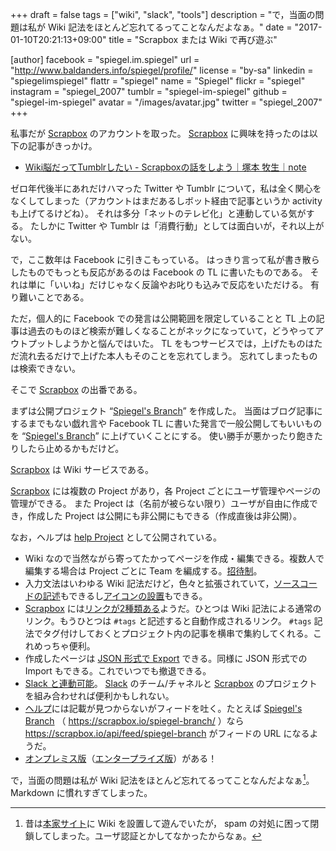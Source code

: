 +++
draft = false
tags = ["wiki", "slack", "tools"]
description = "で，当面の問題は私が Wiki 記法をほとんど忘れてるってことなんだよなぁ。"
date = "2017-01-10T20:21:13+09:00"
title = "Scrapbox または Wiki で再び遊ぶ"

[author]
  facebook = "spiegel.im.spiegel"
  url = "http://www.baldanders.info/spiegel/profile/"
  license = "by-sa"
  linkedin = "spiegelimspiegel"
  flattr = "spiegel"
  name = "Spiegel"
  flickr = "spiegel"
  instagram = "spiegel_2007"
  tumblr = "spiegel-im-spiegel"
  github = "spiegel-im-spiegel"
  avatar = "/images/avatar.jpg"
  twitter = "spiegel_2007"
+++

私事だが [Scrapbox] のアカウントを取った。
[Scrapbox] に興味を持ったのは以下の記事がきっかけ。

- [Wiki脳だってTumblrしたい - Scrapboxの話をしよう｜塚本 牧生｜note](https://note.mu/tsukamoto/n/n9c6a0ea7030b)

ゼロ年代後半にあれだけハマった Twitter や Tumblr について，私は全く関心をなくしてしまった（アカウントはまだあるしボット経由で記事というか activity も上げてるけどね）。
それは多分「ネットのテレビ化」と連動している気がする。
たしかに Twitter や Tumblr は「消費行動」としては面白いが，それ以上がない。

で，ここ数年は Facebook に引きこもっている。
はっきり言って私が書き散らしたものでもっとも反応があるのは Facebook の TL に書いたものである。
それは単に「いいね」だけじゃなく反論やお叱りも込みで反応をいただける。
有り難いことである。

ただ，個人的に Facebook での発言は公開範囲を限定していることと TL 上の記事は過去のものほど検索が難しくなることがネックになっていて，どうやってアウトプットしようかと悩んではいた。
TL をもつサービスでは，上げたものはただ流れ去るだけで上げた本人もそのことを忘れてしまう。
忘れてしまったものは検索できない。

そこで [Scrapbox] の出番である。

まずは公開プロジェクト “[Spiegel's Branch]” を作成した。
当面はブログ記事にするまでもない戯れ言や Facebook TL に書いた発言で一般公開してもいいものを “[Spiegel's Branch]” に上げていくことにする。
使い勝手が悪かったり飽きたりしたら止めるかもだけど。

[Scrapbox] は Wiki サービスである。

[Scrapbox] には複数の Project があり，各 Project ごとにユーザ管理やページの管理ができる。
また Project は（名前が被らない限り）ユーザが自由に作成でき，作成した Project は公開にも非公開にもできる（作成直後は非公開）。

なお，ヘルプは [help Project](https://scrapbox.io/help/ "Scrapbox ヘルプ - Scrapbox") として公開されている。

- Wiki なので当然ながら寄ってたかってページを作成・編集できる。複数人で編集する場合は Project ごとに Team を編成する。[招待制](https://scrapbox.io/help/%E3%83%A1%E3%83%B3%E3%83%90%E3%83%BC%E3%82%92%E8%BF%BD%E5%8A%A0%E3%81%99%E3%82%8B "メンバーを追加する - Scrapbox ヘルプ - Scrapbox")。
- 入力文法はいわゆる Wiki 記法だけど，色々と拡張されていて，[ソースコードの記述](https://scrapbox.io/help/%E3%82%B3%E3%83%BC%E3%83%89%E3%83%96%E3%83%AD%E3%83%83%E3%82%AF%E8%A8%98%E6%B3%95 "コードブロック記法 - Scrapbox ヘルプ - Scrapbox")もできるし[アイコンの設置](https://scrapbox.io/help/%E3%82%A2%E3%82%A4%E3%82%B3%E3%83%B3%E8%A8%98%E6%B3%95 "アイコン記法 - Scrapbox ヘルプ - Scrapbox")もできる。
- [Scrapbox] には[リンクが2種類ある](https://scrapbox.io/help/%E3%83%9A%E3%83%BC%E3%82%B8%E3%82%92%E3%83%AA%E3%83%B3%E3%82%AF%E3%81%99%E3%82%8B "ページをリンクする - Scrapbox ヘルプ - Scrapbox")ようだ。ひとつは Wiki 記法による通常のリンク。もうひとつは `#tags` と記述すると自動作成されるリンク。 `#tags` 記法でタグ付けしておくとプロジェクト内の記事を横串で集約してくれる。これめっちゃ便利。
- 作成したページは [JSON 形式で Export](https://scrapbox.io/help/%E3%82%A4%E3%83%B3%E3%83%9D%E3%83%BC%E3%83%88%E3%83%BB%E3%82%A8%E3%82%AF%E3%82%B9%E3%83%9D%E3%83%BC%E3%83%88%E3%81%99%E3%82%8B "インポート・エクスポートする - Scrapbox ヘルプ - Scrapbox") できる。同様に JSON 形式での Import もできる。これでいつでも撤退できる。
- [Slack と連動可能](https://scrapbox.io/help/Slack%E3%81%AB%E6%9B%B4%E6%96%B0%E3%82%92%E9%80%9A%E7%9F%A5%E3%81%99%E3%82%8B "Slackに更新を通知する - Scrapbox ヘルプ - Scrapbox")。 [Slack] のチーム/チャネルと [Scrapbox] のプロジェクトを組み合わせれば便利かもしれない。
- [ヘルプ](https://scrapbox.io/help/ "Scrapbox ヘルプ - Scrapbox")には記載が見つからないがフィードを吐く。たとえば [Spiegel's Branch] （ https://scrapbox.io/spiegel-branch/ ）なら https://scrapbox.io/api/feed/spiegel-branch がフィードの URL になるようだ。
- [オンプレミス版](https://scrapbox.io/help/%E3%82%AA%E3%83%B3%E3%83%97%E3%83%AC%E7%89%88%E3%81%AE%E5%88%A9%E7%94%A8%E3%82%AC%E3%82%A4%E3%83%89 "オンプレ版の利用ガイド - Scrapbox ヘルプ - Scrapbox")（[エンタープライズ版](https://scrapbox.io/enterprise "Scrapbox - Enterprise")）がある！

で，当面の問題は私が Wiki 記法をほとんど忘れてるってことなんだよなぁ[^w]。
Markdown に慣れすぎてしまった。

[^w]: 昔は[本家サイト](http://www.baldanders.info/ "Baldanders.info")に Wiki を設置して遊んでいたが， spam の対処に困って閉鎖してしまった。ユーザ認証とかしてなかったからなぁ。

[Scrapbox]: https://scrapbox.io/ "Scrapbox - A new style of team wiki"
[Spiegel's Branch]: https://scrapbox.io/spiegel-branch/ "Spiegel's Branch - Scrapbox"
[Slack]: https://slack.com/ "Slack: Be less busy"
